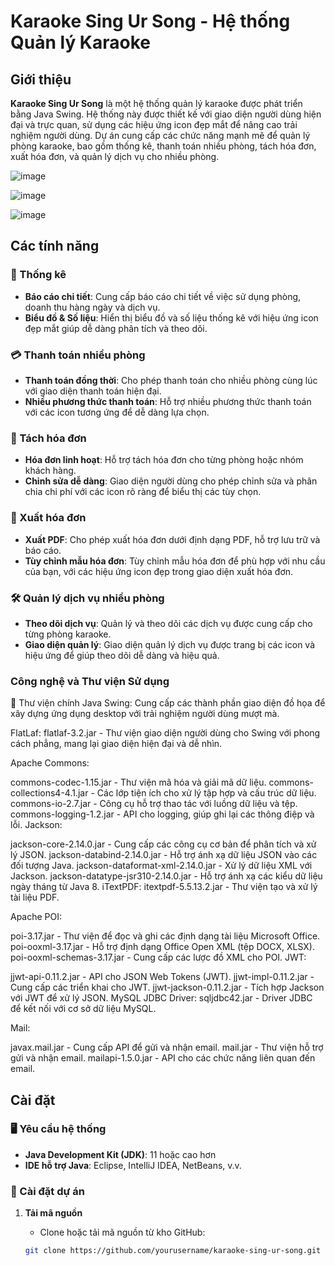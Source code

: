 # Karaoke Sing Ur Song - Hệ thống Quản lý Karaoke

## Giới thiệu

**Karaoke Sing Ur Song** là một hệ thống quản lý karaoke được phát triển bằng Java Swing. Hệ thống này được thiết kế với giao diện người dùng hiện đại và trực quan, sử dụng các hiệu ứng icon đẹp mắt để nâng cao trải nghiệm người dùng. Dự án cung cấp các chức năng mạnh mẽ để quản lý phòng karaoke, bao gồm thống kê, thanh toán nhiều phòng, tách hóa đơn, xuất hóa đơn, và quản lý dịch vụ cho nhiều phòng.

![image](https://github.com/user-attachments/assets/6e76c4eb-6c28-4a1d-ace7-efe1a6c91f87)

![image](https://github.com/user-attachments/assets/6359e52e-bc35-437b-b5de-856744ae8509)

![image](https://github.com/user-attachments/assets/c97d4640-9eb2-4905-9a1b-e7c87f27707b)


## Các tính năng

### 🎯 Thống kê
- **Báo cáo chi tiết**: Cung cấp báo cáo chi tiết về việc sử dụng phòng, doanh thu hàng ngày và dịch vụ.
- **Biểu đồ & Số liệu**: Hiển thị biểu đồ và số liệu thống kê với hiệu ứng icon đẹp mắt giúp dễ dàng phân tích và theo dõi.
  

### 💳 Thanh toán nhiều phòng
- **Thanh toán đồng thời**: Cho phép thanh toán cho nhiều phòng cùng lúc với giao diện thanh toán hiện đại.
- **Nhiều phương thức thanh toán**: Hỗ trợ nhiều phương thức thanh toán với các icon tương ứng để dễ dàng lựa chọn.

### 📜 Tách hóa đơn
- **Hóa đơn linh hoạt**: Hỗ trợ tách hóa đơn cho từng phòng hoặc nhóm khách hàng.
- **Chỉnh sửa dễ dàng**: Giao diện người dùng cho phép chỉnh sửa và phân chia chi phí với các icon rõ ràng để biểu thị các tùy chọn.

### 📑 Xuất hóa đơn
- **Xuất PDF**: Cho phép xuất hóa đơn dưới định dạng PDF, hỗ trợ lưu trữ và báo cáo.
- **Tùy chỉnh mẫu hóa đơn**: Tùy chỉnh mẫu hóa đơn để phù hợp với nhu cầu của bạn, với các hiệu ứng icon đẹp trong giao diện xuất hóa đơn.

### 🛠️ Quản lý dịch vụ nhiều phòng
- **Theo dõi dịch vụ**: Quản lý và theo dõi các dịch vụ được cung cấp cho từng phòng karaoke.
- **Giao diện quản lý**: Giao diện quản lý dịch vụ được trang bị các icon và hiệu ứng để giúp theo dõi dễ dàng và hiệu quả.

### Công nghệ và Thư viện Sử dụng
🚀 Thư viện chính
Java Swing: Cung cấp các thành phần giao diện đồ họa để xây dựng ứng dụng desktop với trải nghiệm người dùng mượt mà.

FlatLaf: flatlaf-3.2.jar - Thư viện giao diện người dùng cho Swing với phong cách phẳng, mang lại giao diện hiện đại và dễ nhìn.

Apache Commons:

commons-codec-1.15.jar - Thư viện mã hóa và giải mã dữ liệu.
commons-collections4-4.1.jar - Các lớp tiện ích cho xử lý tập hợp và cấu trúc dữ liệu.
commons-io-2.7.jar - Công cụ hỗ trợ thao tác với luồng dữ liệu và tệp.
commons-logging-1.2.jar - API cho logging, giúp ghi lại các thông điệp và lỗi.
Jackson:

jackson-core-2.14.0.jar - Cung cấp các công cụ cơ bản để phân tích và xử lý JSON.
jackson-databind-2.14.0.jar - Hỗ trợ ánh xạ dữ liệu JSON vào các đối tượng Java.
jackson-dataformat-xml-2.14.0.jar - Xử lý dữ liệu XML với Jackson.
jackson-datatype-jsr310-2.14.0.jar - Hỗ trợ ánh xạ các kiểu dữ liệu ngày tháng từ Java 8.
iTextPDF: itextpdf-5.5.13.2.jar - Thư viện tạo và xử lý tài liệu PDF.

Apache POI:

poi-3.17.jar - Thư viện để đọc và ghi các định dạng tài liệu Microsoft Office.
poi-ooxml-3.17.jar - Hỗ trợ định dạng Office Open XML (tệp DOCX, XLSX).
poi-ooxml-schemas-3.17.jar - Cung cấp các lược đồ XML cho POI.
JWT:

jjwt-api-0.11.2.jar - API cho JSON Web Tokens (JWT).
jjwt-impl-0.11.2.jar - Cung cấp các triển khai cho JWT.
jjwt-jackson-0.11.2.jar - Tích hợp Jackson với JWT để xử lý JSON.
MySQL JDBC Driver: sqljdbc42.jar - Driver JDBC để kết nối với cơ sở dữ liệu MySQL.

Mail:

javax.mail.jar - Cung cấp API để gửi và nhận email.
mail.jar - Thư viện hỗ trợ gửi và nhận email.
mailapi-1.5.0.jar - API cho các chức năng liên quan đến email.

## Cài đặt

### 🖥️ Yêu cầu hệ thống

- **Java Development Kit (JDK)**: 11 hoặc cao hơn
- **IDE hỗ trợ Java**: Eclipse, IntelliJ IDEA, NetBeans, v.v.

### 🔧 Cài đặt dự án

1. **Tải mã nguồn**

   - Clone hoặc tải mã nguồn từ kho GitHub:

   ```bash
   git clone https://github.com/yourusername/karaoke-sing-ur-song.git
